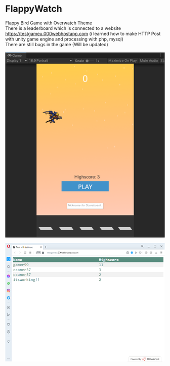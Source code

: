 # FlappyWatch
Flappy Bird Game with Overwatch Theme <br />
There is a leaderboard which is connected to a website https://testgameu.000webhostapp.com (i learned how to make HTTP Post with unity game engine and processing with php, mysql)<br />
There are still bugs in the game (Will be updated) <br />
<br />
![Test Image 1](screenshot1.png)

![Test Image 2](screenshot2.png)

